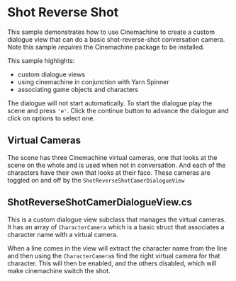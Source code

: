 # Shot Reverse Shot

This sample demonstrates how to use Cinemachine to create a custom dialogue view that can do a basic shot-reverse-shot conversation camera.
Note this sample *requires* the Cinemachine package to be installed.

This sample highlights:

- custom dialogue views
- using cinemachine in conjunction with Yarn Spinner
- associating game objects and characters

The dialogue will not start automatically.
To start the dialogue play the scene and press `'e'`.
Click the continue button to advance the dialogue and click on options to select one.

## Virtual Cameras

The scene has three Cinemachine virtual cameras, one that looks at the scene on the whole and is used when not in conversation.
And each of the characters have their own that looks at their face.
These cameras are toggled on and off by the `ShotReverseShotCamerDialogueView`

## ShotReverseShotCamerDialogueView.cs

This is a custom dialogue view subclass that manages the virtual cameras.
It has an array of `CharacterCamera` which is a basic struct that associates a character name with a virtual camera.

When a line comes in the view will extract the character name from the line and then using the `CharacterCamera`s find the right virtual camera for that character.
This will then be enabled, and the others disabled, which will make cinemachine switch the shot.
